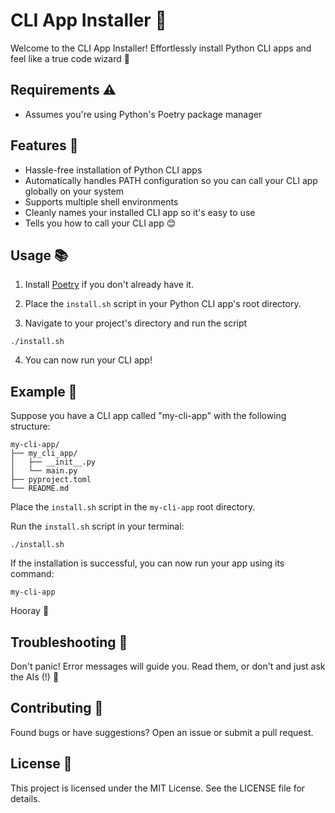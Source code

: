 # CLI App Installer 🚀
Welcome to the CLI App Installer! Effortlessly install Python CLI apps and feel like a true code wizard 🧙

## Requirements ⚠️
* Assumes you're using Python's Poetry package manager

## Features 🌟
- Hassle-free installation of Python CLI apps
- Automatically handles PATH configuration so you can call your CLI app globally on your system
- Supports multiple shell environments
- Cleanly names your installed CLI app so it's easy to use
- Tells you how to call your CLI app 😊


## Usage 📚
1. Install [Poetry](https://python-poetry.org/docs/#installation) if you don't already have it.

2. Place the `install.sh` script in your Python CLI app's root directory.

3. Navigate to your project's directory and run the script

```
./install.sh
```

4. You can now run your CLI app!


## Example 📖
Suppose you have a CLI app called "my-cli-app" with the following structure:
```
my-cli-app/
├── my_cli_app/
│   ├── __init__.py
│   └── main.py
├── pyproject.toml
└── README.md
```

Place the `install.sh` script in the `my-cli-app` root directory.

Run the `install.sh` script in your terminal:

```
./install.sh
```

If the installation is successful, you can now run your app using its command:
```
my-cli-app
```
Hooray 🥳

## Troubleshooting 🔧
Don't panic! Error messages will guide you. Read them, or don't and just ask the AIs (!) 🤖

## Contributing 🤝
Found bugs or have suggestions? Open an issue or submit a pull request.

## License 📄
This project is licensed under the MIT License. See the LICENSE file for details.
